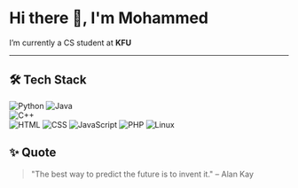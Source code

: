 # Hi there 👋, I'm Mohammed

I’m currently a CS student at **KFU**  

---

## 🛠️ Tech Stack
![Python](https://img.shields.io/badge/-Python-3776AB?logo=python&logoColor=white)
![Java](https://img.shields.io/badge/-Java-007396?logo=java&logoColor=white)  
![C++](https://img.shields.io/badge/-C++-00599C?logo=cplusplus&logoColor=white)  
![HTML](https://img.shields.io/badge/-HTML-E34F26?logo=html5&logoColor=white)
![CSS](https://img.shields.io/badge/-CSS-1572B6?logo=css3&logoColor=white)
![JavaScript](https://img.shields.io/badge/-JavaScript-F7DF1E?logo=javascript&logoColor=black)
![PHP](https://img.shields.io/badge/-PHP-777BB4?logo=php&logoColor=white)
![Linux](https://img.shields.io/badge/-Linux-FCC624?logo=linux&logoColor=black)

## ✨ Quote
> "The best way to predict the future is to invent it." – Alan Kay
